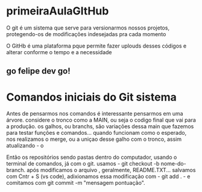 # primeiraAulaGItHub

O  git é um sistema que serve para versionarmos nossos projetos, protegendo-os de modificações indesejadas pra cada momento

O GitHb é uma plataforma pque permite fazer uplouds desses códigos e alterar conforme o tempo e a necessidade

## go felipe dev go!

# Comandos iniciais do Git sistema

Antes de pensarmos nos comandos é interessante pensarmos em uma árvore. considere o tronco como a MAIN, ou seja o codigo final que vai para a produção. os galhos, ou branchs, são variações dessa main que fazemos para testar funções e comandos... quando funcionam como o esperado, nos realizamos o merge, ou a uniçao desse galho com o tronco, assim atualizando - o

Então os repositórios sendo pastas dentro do computador, usando o terminal de comandos, já com o git.
usamos  - git checkout -b nome-do-branch. após modificamos o arquivo , geralmente, README.TXT... salvamos com Cntr + S (vs code), adixionamos essa modificação com - git add . - e comitamos com git commit -m "mensagem pontuação".

